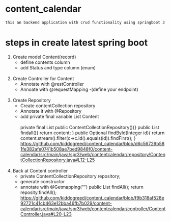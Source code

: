 # content_calendar
    this an backend application with crud functionality using springboot 3


# steps in create latest spring boot
    
1. Create model Content(record)
   * define contents column
   * add Status and type column (enum)
<br><br>
2.  Create Controller for Content  
    * Annotate with @restController 
    * Annoate with @requestMapping 
        -(define your endpoint)
<br><br>
3. Create Repository
   * Create contentCollection repository
   * Annotate it with @Repository
   * add private final variable List Content
<br><br>
     private final List<Content>
     public ContentCollectionRepository(){}
     public List<Content> findall(){ return content; }
     public Optional<Content> findById(Integer id){
     return content.stream().filter(c->c.id().equals(id)).findFirst();
     }
   https://github.com/kiddogreed/content_calendar/blob/d6c56729b581fe382afe0741b508ae7bed9848f0/content-calendar/src/main/java/spr3/web/contentcalendar/repository/ContentCollectionRepository.java#L12-L25
<br><br>    
4. Back at Content controller 
   * private ContentCollectionRepository repository;
   * generate constructor
   * annotate with @Getmapping("")
       public List<Content> findAll();
           return reposity.findAll();
   https://github.com/kiddogreed/content_calendar/blob/f9b318af528e92721c41cb463e12bba46fb7b029/content-calendar/src/main/java/spr3/web/contentcalendar/controller/ContentController.java#L20-L23
        
